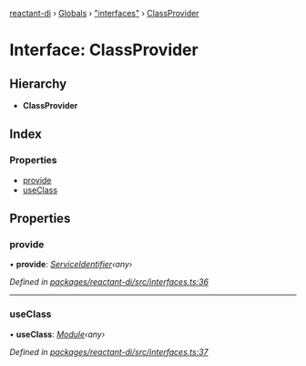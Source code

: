 [reactant-di](../README.md) › [Globals](../globals.md) › ["interfaces"](../modules/_interfaces_.md) › [ClassProvider](_interfaces_.classprovider.md)

# Interface: ClassProvider

## Hierarchy

* **ClassProvider**

## Index

### Properties

* [provide](_interfaces_.classprovider.md#provide)
* [useClass](_interfaces_.classprovider.md#useclass)

## Properties

###  provide

• **provide**: *[ServiceIdentifier](../modules/_interfaces_.md#serviceidentifier)‹any›*

*Defined in [packages/reactant-di/src/interfaces.ts:36](https://github.com/unadlib/reactant/blob/156662c/packages/reactant-di/src/interfaces.ts#L36)*

___

###  useClass

• **useClass**: *[Module](_interfaces_.module.md)‹any›*

*Defined in [packages/reactant-di/src/interfaces.ts:37](https://github.com/unadlib/reactant/blob/156662c/packages/reactant-di/src/interfaces.ts#L37)*
